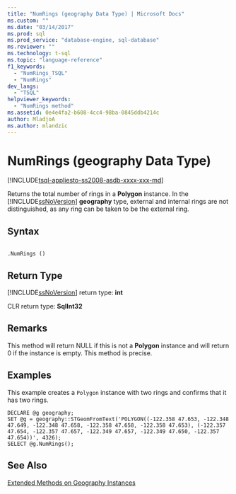```yaml
---
title: "NumRings (geography Data Type) | Microsoft Docs"
ms.custom: ""
ms.date: "03/14/2017"
ms.prod: sql
ms.prod_service: "database-engine, sql-database"
ms.reviewer: ""
ms.technology: t-sql
ms.topic: "language-reference"
f1_keywords: 
  - "NumRings_TSQL"
  - "NumRings"
dev_langs: 
  - "TSQL"
helpviewer_keywords: 
  - "NumRings method"
ms.assetid: 0e4e4fa2-b608-4cc4-98ba-0845ddb4214c
author: MladjoA
ms.author: mlandzic 
---
```

# NumRings (geography Data Type)
[!INCLUDE[tsql-appliesto-ss2008-asdb-xxxx-xxx-md](../../includes/tsql-appliesto-ss2008-asdb-xxxx-xxx-md.md)]

  Returns the total number of rings in a **Polygon** instance. In the [!INCLUDE[ssNoVersion](../../includes/ssnoversion-md.md)] **geography** type, external and internal rings are not distinguished, as any ring can be taken to be the external ring.  
  
## Syntax  
  
```  
  
.NumRings ()  
```  
  
## Return Type  
 [!INCLUDE[ssNoVersion](../../includes/ssnoversion-md.md)] return type: **int**  
  
 CLR return type: **SqlInt32**  
  
## Remarks  
 This method will return NULL if this is not a **Polygon** instance and will return 0 if the instance is empty. This method is precise.  
  
## Examples  
 This example creates a `Polygon` instance with two rings and confirms that it has two rings.  
  
```  
DECLARE @g geography;  
SET @g = geography::STGeomFromText('POLYGON((-122.358 47.653, -122.348 47.649, -122.348 47.658, -122.358 47.658, -122.358 47.653), (-122.357 47.654, -122.357 47.657, -122.349 47.657, -122.349 47.650, -122.357 47.654))', 4326);  
SELECT @g.NumRings();  
```  
  
## See Also  
 [Extended Methods on Geography Instances](../../t-sql/spatial-geography/extended-methods-on-geography-instances.md)  
  
  
